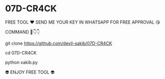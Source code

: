 # 07D-CR4CK

FREE TOOL ❤️ SEND ME YOUR KEY IN WHATSAPP FOR FREE APPROVAL 😘

COMMAND 🥳👇👇

git clone https://github.com/devil-sakib/07D-CR4CK

cd 07D-CR4CK

python xakib.py




👽 ENJOY FREE TOOL 👽
